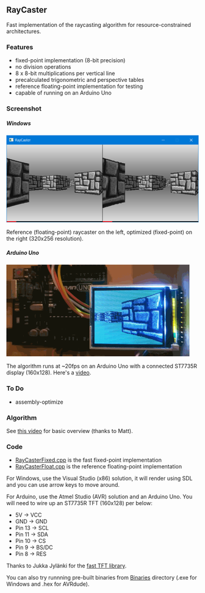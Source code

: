 ## RayCaster

Fast implementation of the raycasting algorithm for
resource-constrained architectures.

### Features

* fixed-point implementation (8-bit precision)
* no division operations
* 8 x 8-bit multiplications per vertical line
* precalculated trigonometric and perspective tables
* reference floating-point implementation for testing
* capable of running on an Arduino Uno

### Screenshot

##### Windows

![screenshot](screenshot1.png)

Reference (floating-point) raycaster on the left, optimized (fixed-point)
on the right (320x256 resolution).

##### Arduino Uno

![screenshot](screenshot2.png)

The algorithm runs at ~20fps on an Arduino Uno with
a connected ST7735R display (160x128). Here's a [video](https://youtu.be/kYEKC6_PQQw).

### To Do

* assembly-optimize

### Algorithm

See [this video](https://www.youtube.com/watch?v=eOCQfxRQ2pY) for basic overview
(thanks to Matt).

### Code

* [RayCasterFixed.cpp](RayCaster/RayCasterFixed.cpp) is the fast fixed-point implementation
* [RayCasterFloat.cpp](RayCaster/RayCasterFloat.cpp) is the reference floating-point implementation

For Windows, use the Visual Studio (x86) solution, it will render using SDL and
you can use arrow keys to move around.

For Arduino, use the Atmel Studio (AVR) solution and an Arduino Uno. You will need to wire up
an ST7735R TFT (160x128) per below:

* 5V -> VCC
* GND -> GND
* Pin 13 -> SCL
* Pin 11 -> SDA
* Pin 10 -> CS
* Pin 9 -> BS/DC
* Pin 8 -> RES

Thanks to Jukka Jylänki
for the [fast TFT library](https://github.com/juj/ST7735R).

You can also try runnning pre-built binaries from [Binaries](Binaries) directory
(.exe for Windows and .hex for AVRdude).
